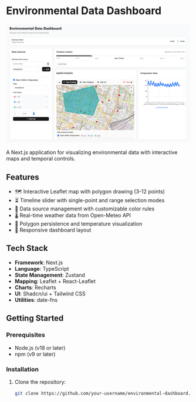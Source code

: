 # Environmental Data Dashboard

![Dashboard Screenshot](./public/screenshot.png)

A Next.js application for visualizing environmental data with interactive maps and temporal controls.

## Features

- 🗺️ Interactive Leaflet map with polygon drawing (3-12 points)
- ⏳ Timeline slider with single-point and range selection modes
- 🎨 Data source management with customizable color rules
- 🌡️ Real-time weather data from Open-Meteo API
- 📍 Polygon persistence and temperature visualization
- 📱 Responsive dashboard layout

## Tech Stack

- **Framework**: Next.js
- **Language**: TypeScript
- **State Management**: Zustand
- **Mapping**: Leaflet + React-Leaflet
- **Charts**: Recharts
- **UI**: Shadcn/ui + Tailwind CSS
- **Utilities**: date-fns

## Getting Started

### Prerequisites

- Node.js (v18 or later)
- npm (v9 or later)

### Installation

1. Clone the repository:
   ```bash
   git clone https://github.com/your-username/environmental-dashboard.git
